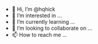 - 👋 Hi, I’m @hqhick
- 👀 I’m interested in ...
- 🌱 I’m currently learning ...
- 💞️ I’m looking to collaborate on ...
- 📫 How to reach me ...

<!---
hqhick/hqhick is a ✨ special ✨ repository because its `README.md` (this file) appears on your GitHub profile.
You can click the Preview link to take a look at your changes.
--->

